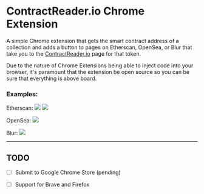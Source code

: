 # ContractReader.io Chrome Extension

A simple Chrome extension that gets the smart contract address of a collection and adds a button to pages on Etherscan, OpenSea, or Blur that take you to the [ContractReader.io](https://contractreader.io) page for that token.

Due to the nature of Chrome Extensions being able to inject code into your browser, it's paramount that the extension be open source so you can be sure that everything is above board.

### Examples:

Etherscan:
![](https://media.cleanshot.cloud/media/10690/UyyolOz2TKotbZLvu2cCi1oZcgC5VTNxWD8ENHQG.jpeg?Expires=1677567469&Signature=F6bZCsTt~KAb1YT7dwqpByYhTWJ1zdTv8vcWNvUvgI7BuqN9aQDb0I8m-QIlkClf4Vhl-UyxnkSS7mqjJ1u9kddLF32Qo-XRsv6uvlnoQyaiceFBPZqFcNUvWiHqQKV4jfAVaqucNXhEj8kYOFdE-NZPIJqis-Am2srveKBiU7-aMZOPj9QIv~EMZQIXTuikSvYRBFVJx3vZVM5gnwdmkUq45qK33pF0jQ8JBTVc1qvscPQxHCgT6F8OLtK~l0khcrP7qBtOcNYDqpFdzXHC07iy6y5gAwHzZAedXxBDFnQxuBJ8n6S0pLheWBd2s07JoCs2kgYYLAPndtBVdUTR-w__&Key-Pair-Id=K269JMAT9ZF4GZ)
![](https://media.cleanshot.cloud/media/10690/YBmVfzD8yvls2Y6b0NKN9AQqiDziAZh39zBL96Vd.jpeg?Expires=1677567476&Signature=TTjCopkUJG~HEXk4xsW4H-HUG8xynYjC0IemXnLpt9tlJJL1x5Ek3S3M92k1IlgqginGYqbcbZ0EBESJx5tR8MjYLubmFv3FM8eyAdvNBjd0cXvQOzXgCuP1RYu~h51vgnS~zfZcopTl9ZwEYWQYkzIif0DH4f-QV~KaCcMSvyRjKDggXA3EsJIN7z1O-TKvinex9nElmyk24BaQxYgMHP3EJ7VfPPhYqN14qtXoKVNBz7ZN0rj0Ba1iB3Dq8~kC9JdRFMEkMJnZEBgDzh2ey3vwxBXAUivkNCaMy3motvAOT0hzv~fonU1hSBldB2CvnZEuKPNlIQ4q4dDlRPuX-w__&Key-Pair-Id=K269JMAT9ZF4GZ)

OpenSea:
![](https://media.cleanshot.cloud/media/10690/EpBa8martdXB99vEIksbREDmiF5IRgkQPc9BgWTC.jpeg?Expires=1677567579&Signature=al~hbQy5LdiAUTUXOKTxD1onsjfLUi-wVUZoH2xAuDTcSumZqKmfbnT-XkMG78~CdD-uTxEp1lkorNK7n6Z2nltAORXhiEv8mmTux3JC3fNtkaaC-u6Nxcs9eytV9XqfbpiqnNdKAaEyd5xt53pbmg7mN7qQJyKENyAUe7TiUzY6EW0hTVD61e6EvHDN0FMxP8~SSXWCIjOkTtxzWPC~Npxtp8SRjtT-QUbrWTPlCqr1gHSk94zlxH1cnKGSCmnUdUUakMKMjdfuqxrvmYUG0aYFmmOi6YoizktANu~rxuDMGQEF2-D82XgptMt5fmEVPJ9JkS-lXW-dGCc8XMI5VA__&Key-Pair-Id=K269JMAT9ZF4GZ)

Blur:
![](https://media.cleanshot.cloud/media/10690/iCcreKu0Bj9MZP3heBliUhg21LXomowXSa7Xiz1I.jpeg?Expires=1677567501&Signature=elwo9POWQj0aRgNlpmcs9KFrd7ZidQLQ-NyejS0fAYNMDfv3oyYjBCztCTsp2A~pgjHK-zcTzVlY~iegAX7r0YzPjyfPhKs98Tmnp49Q4RtTF-FYY4w8uEmpulz8Pfe5c4b63fyoOngVa3RzSiAtGqrGMp0pwnwz~-12ESMJAaw1zYCQK3-Y7MgjBrHmDAp79EM~cvpcFOT21Vc3x4YAVm3skLGspjM9W4yT5gEGI-qFvoRzXg1vkAGewhEZDy8dDLJ-hDw0GWah8mkZnn7lrcL-F9c44UtHgYLF1ohoI2XectAiOdbFZXXVNioCHoLnAUvEQDKOe-K4HiLMqpMXCw__&Key-Pair-Id=K269JMAT9ZF4GZ)

---

## TODO

-[ ] Submit to Google Chrome Store (pending)

-[ ] Support for Brave and Firefox
